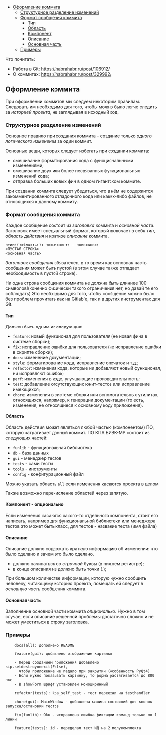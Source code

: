 <!-- MarkdownTOC -->

- [Оформление коммита](#%D0%9E%D1%84%D0%BE%D1%80%D0%BC%D0%BB%D0%B5%D0%BD%D0%B8%D0%B5-%D0%BA%D0%BE%D0%BC%D0%BC%D0%B8%D1%82%D0%B0)
  - [Структурное разделение изменений](#%D0%A1%D1%82%D1%80%D1%83%D0%BA%D1%82%D1%83%D1%80%D0%BD%D0%BE%D0%B5-%D1%80%D0%B0%D0%B7%D0%B4%D0%B5%D0%BB%D0%B5%D0%BD%D0%B8%D0%B5-%D0%B8%D0%B7%D0%BC%D0%B5%D0%BD%D0%B5%D0%BD%D0%B8%D0%B9)
  - [Формат сообщения коммита](#%D0%A4%D0%BE%D1%80%D0%BC%D0%B0%D1%82-%D1%81%D0%BE%D0%BE%D0%B1%D1%89%D0%B5%D0%BD%D0%B8%D1%8F-%D0%BA%D0%BE%D0%BC%D0%BC%D0%B8%D1%82%D0%B0)
    - [Тип](#%D0%A2%D0%B8%D0%BF)
    - [Область](#%D0%9E%D0%B1%D0%BB%D0%B0%D1%81%D1%82%D1%8C)
    - [Компонент](#comp)    
    - [Описание](#desc)
    - [Основная часть](#%D0%9E%D1%81%D0%BD%D0%BE%D0%B2%D0%BD%D0%B0%D1%8F-%D1%87%D0%B0%D1%81%D1%82%D1%8C)
  - [Примеры](#%D0%9F%D1%80%D0%B8%D0%BC%D0%B5%D1%80%D1%8B)

<!-- /MarkdownTOC -->

Что почитать:
- Работа в Git: https://habrahabr.ru/post/106912/
- О коммитах: https://habrahabr.ru/post/329992/

<a name="%D0%9E%D1%84%D0%BE%D1%80%D0%BC%D0%BB%D0%B5%D0%BD%D0%B8%D0%B5-%D0%BA%D0%BE%D0%BC%D0%BC%D0%B8%D1%82%D0%B0"></a>
## Оформление коммита

При оформлении коммитов мы следуем некоторым правилам. Следовать им необходимо
для того, чтобы можно было легче следить за *историей проекта*, не заглядывая
в исходный код.

<a name="%D0%A1%D1%82%D1%80%D1%83%D0%BA%D1%82%D1%83%D1%80%D0%BD%D0%BE%D0%B5-%D1%80%D0%B0%D0%B7%D0%B4%D0%B5%D0%BB%D0%B5%D0%BD%D0%B8%D0%B5-%D0%B8%D0%B7%D0%BC%D0%B5%D0%BD%D0%B5%D0%BD%D0%B8%D0%B9"></a>
### Структурное разделение изменений

Основное правило при создания коммита - создание только *одного логического
изменения* за один коммит.

Основные вещи, которых следует избегать при создании коммита:

 - смешивание форматирования кода с функциональными изменениями;
 - смешивание двух или более несвязанных функциональных изменений кода;
 - отправка больших новых фич в одном гигантском коммите.

При создании коммита следует убедиться, что в нём не содержится
закомментированного отладочного кода или каких-либо файлов, не относящихся
к данному коммиту.

<a name="%D0%A4%D0%BE%D1%80%D0%BC%D0%B0%D1%82-%D1%81%D0%BE%D0%BE%D0%B1%D1%89%D0%B5%D0%BD%D0%B8%D1%8F-%D0%BA%D0%BE%D0%BC%D0%BC%D0%B8%D1%82%D0%B0"></a>
### Формат сообщения коммита

Каждое сообщение состоит из *заголовка* коммита и *основной части*.
Заголовок имеет специальный формат, который включает в себя *тип*, *область
действия* и краткое *описание* коммита.

```
<тип>(<область>): <компонент> - <описание>
<ПУСТАЯ СТРОКА>
<основная часть>
```

*Заголовок сообщения* обязателен, в то время как основная часть сообщения
может быть пустой (в этом случае также отпадает необходимость в пустой строке).

Ни одна строка сообщения коммита не должна быть длиннее 100 символов!(конечно физически такого ограничения нет, но давай те его соблюдать)
Это необходимо для того, чтобы сообщение можно было без проблем прочитать как
на Gitlab'е, так и в других инструментах для Git.

<a name="%D0%A2%D0%B8%D0%BF"></a>
#### Тип

Должен быть одним из следующих:

 - `feature`: новый функционал для пользователя (не новая фича в системе сборки);
 - `fix`: исправление ошибки для пользователя (не исправление ошибки в скрипте
   сборки);
 - `docs`: изменение документации;
 - `style`: форматирование кода, исправление опечаток и т.д.;
 - `refactor`: изменения кода, которые ни добавляют новый функционал,
   ни исправляют ошибок;
 - `perf`: изменения в коде, улучшающие производительность;
 - `test`: добавление отсутствующих юнит-тестов или исправление имеющихся;
 - `chore`: изменения в системе сборки или вспомогательных утилитах,
   относящихся, например, к генерации документации (то есть, изменения,
   не относящиеся к основному коду приложения).

<a name="%D0%9E%D0%B1%D0%BB%D0%B0%D1%81%D1%82%D1%8C"></a>
#### Область

Область действия может являться любой частью (компонентом) ПО, которую
затрагивает данный коммит. ПО КПА БИВК-МР состоит из следующих частей:
- `funlib` - функциональная библиотека
- `db` - база данных
- `gui` - менеджер тестов
- `tests` - сами тесты
- `tools` - инструменты
- `config` - конфигурационный файл

Можно указать область `all` если изменения касаются проекта в целом

Также возможно перечисление областей через запятую.

<a name="comp"></a>
#### Компонент - опционально
Если изменения касаются какого-то отдельного компонента, стоит его написать, например для функциональной библиотеки или менеджера тестов это может быть класс, для тестов - название теста (имя файла)

<a name="desc"></a>
#### Описание

Описание должно содержать краткую информацию об изменении: что было сделано
и зачем это было сделано.

 - должно начинаться со *строчной* буквы (в нижнем регистре);
 - в конце описания не должно быть точки (.);

При большом количестве информации, которую нужно сообщить человеку, читающему
историю проекта, помещать ей следует в *основную часть* сообщения коммита.

<a name="%D0%9E%D1%81%D0%BD%D0%BE%D0%B2%D0%BD%D0%B0%D1%8F-%D1%87%D0%B0%D1%81%D1%82%D1%8C"></a>
#### Основная часть
Заполнение основной части коммита *опционально*. Нужно в том случае, если описание решенной проблемы достаточно сложно и не может уместиться в строку заголовка. 

<a name="%D0%9F%D1%80%D0%B8%D0%BC%D0%B5%D1%80%D1%8B"></a>
### Примеры


```
    docs(all): дополнено README
```

```
    feature(gui): добавлено отображение картинки

    - Перед созданием приложения добавлено sip.setdestroyonexit(False), 
      чтобы приложение не падало при закрытии (особенность PyQt4)
    - Если нужно показывать картинку, то форма растягивается до 800 пкс
    - В showForm шрифт установлен моноширинный
```

```
    refactor(tests): kpa_self_test - тест переехал на testhandler
```

```
    chore(gui): MainWindow - добавлена машина состояний для кнопок запуска/остановки тестов
```

```
    fix(funlib): Oku - исправлена ошибка фиксации команд только по 1 линии
```

```
    feature(tests): id - переделал тест ИД на 2 полукомплекта
```